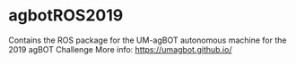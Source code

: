 # agbotROS2019
Contains the ROS package for the UM-agBOT autonomous machine for the 2019 agBOT Challenge
More info: https://umagbot.github.io/
